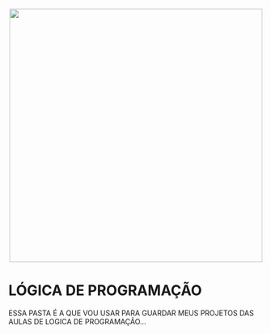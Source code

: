 <h4 align="center">
<img src="![Alt text](https://escolanetbrasilead.com.br/wp-content/uploads/2019/12/Logica-de-Programacao.jpg)" width="500">
</h4>



# LÓGICA DE PROGRAMAÇÃO 
ESSA PASTA É A QUE VOU USAR PARA GUARDAR MEUS PROJETOS DAS AULAS DE LOGICA DE PROGRAMAÇÃO...